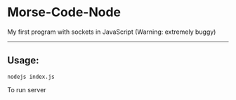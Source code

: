 # Morse-Code-Node
My first program with sockets in JavaScript (Warning: extremely buggy)

---

## Usage:

```nodejs index.js```

To run server


